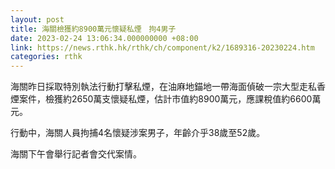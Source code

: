```yaml
---
layout: post
title: 海關檢獲約8900萬元懷疑私煙　拘4男子
date: 2023-02-24 13:06:34.000000000 +08:00
link: https://news.rthk.hk/rthk/ch/component/k2/1689316-20230224.htm
categories: rthk
---
```


海關昨日採取特別執法行動打擊私煙，在油麻地錨地一帶海面偵破一宗大型走私香煙案件，檢獲約2650萬支懷疑私煙，估計市值約8900萬元，應課稅值約6600萬元。

行動中，海關人員拘捕4名懷疑涉案男子，年齡介乎38歲至52歲。

海關下午會舉行記者會交代案情。
